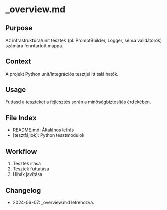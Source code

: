 # _overview.md

## Purpose
Az infrastruktúra/unit tesztek (pl. PromptBuilder, Logger, séma validátorok) számára fenntartott mappa.

## Context
A projekt Python unit/integrációs tesztjei itt találhatók.

## Usage
Futtasd a teszteket a fejlesztés során a minőségbiztosítás érdekében.

## File Index
- README.md: Általános leírás
- [tesztfájlok]: Python tesztmodulok

## Workflow
1. Tesztek írása
2. Tesztek futtatása
3. Hibák javítása

## Changelog
- 2024-06-07: _overview.md létrehozva. 
